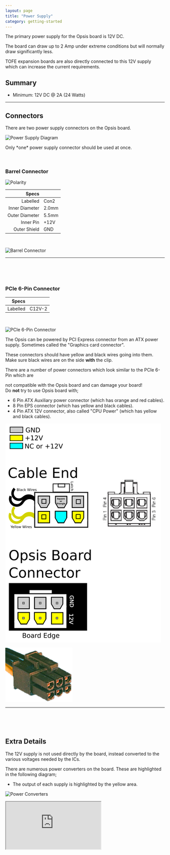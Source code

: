 ```yaml
---
layout: page
title: "Power Supply"
category: getting-started
---
```


The primary power supply for the Opsis board is 12V DC. 

The board can draw up to 2 Amp under extreme conditions but will normally draw
significantly less.

TOFE expansion boards are also directly connected to this 12V supply which can
increase the current requirements.

## Summary

 * Minimum: 12V DC @ 2A (24 Watts)

<hr>

## Connectors

There are two power supply connectors on the Opsis board. 

![Power Supply Diagram](/img/power/connectors.jpg)

<span class="note-warning">
Only *one* power supply connector should be used at once.
</span>

<br>
<br>
<br>

### Barrel Connector

![Polarity](/img/power/polarity.png)

| Specs          |       |
| --------------:| ----- |
|       Labelled | Con2  |
| Inner Diameter | 2.0mm |
| Outer Diameter | 5.5mm |
|      Inner Pin | +12V  |
|   Outer Shield | GND   |

<br>

![Barrel Connector](/img/power/barrel.jpg)

<hr>
<br>
<br>
<br>

### PCIe 6-Pin Connector

| Specs          |        |
| --------------:| ------ |
|       Labelled | C12V-2 |

<br>

![PCIe 6-Pin Connector](/img/power/pcie-6pin.jpg)

The Opsis can be powered by PCI Express connector from an ATX power supply.
Sometimes called the "Graphics card connector".

These connectors should have yellow and black wires going into them. Make sure
black wires are on the side <b>with</b> the clip.

<span class="note-warning">
There are a number of power connectors which look similar to the PCIe 6-Pin
which are <p>not</b> compatible with the Opsis board and can damage your board!
<br>
Do <b>not</b> try to use Opsis board with;
<ul>
 <li>6 Pin ATX Auxiliary power connector (which has orange and red cables).</li>
 <li>8 Pin EPS connector (which has yellow and black cables).</li>
 <li>4 Pin ATX 12V connector, also called "CPU Power" (which has yellow and black cables).</li>
</ul>
</span>

![PCIe 6-Pin Standard](/img/power/standard-pcie-6pin.png)

![PCIe 6-Pin Plug](/img/power/pcie-6pin-plug.png)

<hr>
<br>
<br>
<br>

## Extra Details

The 12V supply is not used directly by the board, instead converted to the
various voltages needed by the ICs.

There are numerous power converters on the board. These are highlighted in the
following diagram;

 * The output of each supply is highlighted by the yellow area.

![Power Converters](/img/power/convert.jpg)


<iframe src="https://docs.google.com/spreadsheets/d/1kLR7yQlwvc1OU9FH1j3vCp9KJMV8PBOriW9cUIGDIvM/pubhtml?widget=true&amp;headers=false"></iframe>

